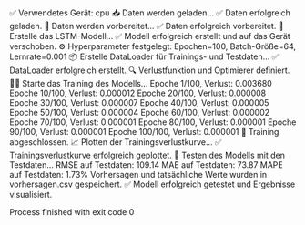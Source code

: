 ✅ Verwendetes Gerät: cpu
📥 Daten werden geladen...
✅ Daten erfolgreich geladen.
🔧 Daten werden vorbereitet...
✅ Daten erfolgreich vorbereitet.
🤖 Erstelle das LSTM-Modell...
✅ Modell erfolgreich erstellt und auf das Gerät verschoben.
⚙️ Hyperparameter festgelegt: Epochen=100, Batch-Größe=64, Lernrate=0.001
📦 Erstelle DataLoader für Trainings- und Testdaten...
✅ DataLoader erfolgreich erstellt.
🔍 Verlustfunktion und Optimierer definiert.
🏋️‍♂️ Starte das Training des Modells...
Epoche 1/100, Verlust: 0.003680
Epoche 10/100, Verlust: 0.000012
Epoche 20/100, Verlust: 0.000008
Epoche 30/100, Verlust: 0.000007
Epoche 40/100, Verlust: 0.000005
Epoche 50/100, Verlust: 0.000004
Epoche 60/100, Verlust: 0.000002
Epoche 70/100, Verlust: 0.000001
Epoche 80/100, Verlust: 0.000001
Epoche 90/100, Verlust: 0.000001
Epoche 100/100, Verlust: 0.000001
🏁 Training abgeschlossen.
📈 Plotten der Trainingsverlustkurve...
✅ Trainingsverlustkurve erfolgreich geplottet.
🔬 Testen des Modells mit den Testdaten...
RMSE auf Testdaten: 109.14
MAE auf Testdaten: 73.87
MAPE auf Testdaten: 1.73%
Vorhersagen und tatsächliche Werte wurden in vorhersagen.csv gespeichert.
✅ Modell erfolgreich getestet und Ergebnisse visualisiert.

Process finished with exit code 0
